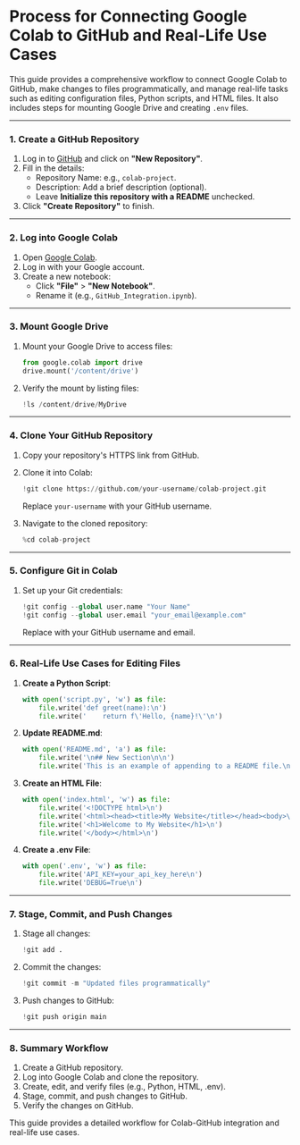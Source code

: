 # Process for Connecting Google Colab to GitHub and Real-Life Use Cases

This guide provides a comprehensive workflow to connect Google Colab to GitHub, make changes to files programmatically, and manage real-life tasks such as editing configuration files, Python scripts, and HTML files. It also includes steps for mounting Google Drive and creating `.env` files.

---

### **1. Create a GitHub Repository**

1. Log in to [GitHub](https://github.com) and click on **"New Repository"**.
2. Fill in the details:
   - Repository Name: e.g., `colab-project`.
   - Description: Add a brief description (optional).
   - Leave **Initialize this repository with a README** unchecked.
3. Click **"Create Repository"** to finish.

---

### **2. Log into Google Colab**

1. Open [Google Colab](https://colab.research.google.com).
2. Log in with your Google account.
3. Create a new notebook:
   - Click **"File"** > **"New Notebook"**.
   - Rename it (e.g., `GitHub_Integration.ipynb`).

---

### **3. Mount Google Drive**

1. Mount your Google Drive to access files:
   ```python
   from google.colab import drive
   drive.mount('/content/drive')
   ```

2. Verify the mount by listing files:
   ```python
   !ls /content/drive/MyDrive
   ```

---

### **4. Clone Your GitHub Repository**

1. Copy your repository's HTTPS link from GitHub.
2. Clone it into Colab:
   ```python
   !git clone https://github.com/your-username/colab-project.git
   ```
   Replace `your-username` with your GitHub username.

3. Navigate to the cloned repository:
   ```python
   %cd colab-project
   ```

---

### **5. Configure Git in Colab**

1. Set up your Git credentials:
   ```python
   !git config --global user.name "Your Name"
   !git config --global user.email "your_email@example.com"
   ```
   Replace with your GitHub username and email.

---

### **6. Real-Life Use Cases for Editing Files**

1. **Create a Python Script**:
   ```python
   with open('script.py', 'w') as file:
       file.write('def greet(name):\n')
       file.write('    return f\'Hello, {name}!\'\n')
   ```

2. **Update README.md**:
   ```python
   with open('README.md', 'a') as file:
       file.write('\n## New Section\n\n')
       file.write('This is an example of appending to a README file.\n')
   ```

3. **Create an HTML File**:
   ```python
   with open('index.html', 'w') as file:
       file.write('<!DOCTYPE html>\n')
       file.write('<html><head><title>My Website</title></head><body>\n')
       file.write('<h1>Welcome to My Website</h1>\n')
       file.write('</body></html>\n')
   ```

4. **Create a .env File**:
   ```python
   with open('.env', 'w') as file:
       file.write('API_KEY=your_api_key_here\n')
       file.write('DEBUG=True\n')
   ```

---

### **7. Stage, Commit, and Push Changes**

1. Stage all changes:
   ```python
   !git add .
   ```

2. Commit the changes:
   ```python
   !git commit -m "Updated files programmatically"
   ```

3. Push changes to GitHub:
   ```python
   !git push origin main
   ```

---

### **8. Summary Workflow**

1. Create a GitHub repository.
2. Log into Google Colab and clone the repository.
3. Create, edit, and verify files (e.g., Python, HTML, .env).
4. Stage, commit, and push changes to GitHub.
5. Verify the changes on GitHub.

This guide provides a detailed workflow for Colab-GitHub integration and real-life use cases.
